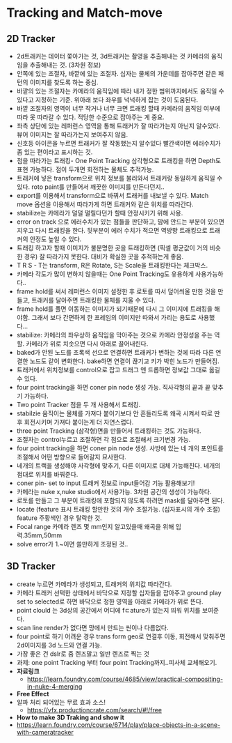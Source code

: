 # Tracking and Match-move
## 2D Tracker
 * 2d트래커는 데이터 쫓아가는 것, 3d트래커는 촬영을 추출해내는 것 카메라의 움직임을 추출해내는 것. (3차원 정보)
 * 안쪽에 있는 조절자, 바깥에 있는 조절자. 십자는 물체의 가운데를 잡아주면 같은 패턴의 이미지를 찾도록 하는 중심. 
 * 바깥의 있는 조절자는 카메라의 움직임에 따라 내가 정한 범위까지에서도 움직일 수 있다고 지정하는 기준. 위아래 보다 좌우를 넉넉하게 잡는 것이 도움된다. 
 * 바깥 조절자의 영역이 너무 작거나 너무 크면 트래킹 할때 카메라의 움직임 여부에 따라 못 따라갈 수 있다. 적당한 수준으로 잡아주는 게 중요.
 * 좌측 상단에 있는 레퍼런스 영역을 통해 트래커가 잘 따라가는지 아닌지 알수있다. 뷰어 이미지는 잘 따라가는지 보여주지 않음.
 * 신호등 아이콘을 누르면 트래커가 잘 작동했는지 알수있다 빨간색이면 에러수치가 좀 있는 편이라고 표시하는 것.
 * 점을 따라가는 트래킹- One Point Tracking 삼각형으로 트래킹을 하면 Depth도 표현 가능하다. 점이 두개면 회전하는 물체도 추적가능.
 * 트래커에 넣은 transform으로 위치 정보를 불러와서 트래커랑 동일하게 움직일 수 있다. roto paint를 만들어서 깨끗한 이미지를 만든다던지..
 * export를 이용해서 transform으로 바꿔서 트래커를 내보낼 수 있다. Match move 옵션을 이용해서 따라가게 하면 트래커와 같은 위치를 따라간다.
 * stabilize는 카메라가 덜덜 떨릴다던가 할때 안정시키기 위해 사용.
 * error on track 으로 에러수치가 있는 점들을 판단하고, 맘에 안드는 부분이 있으면 지우고 다시 트래킹을 한다. 뒷부분이 에러 수치가 적으면 역방향 트래킹으로 트래커의 안정도 높일 수 있다.
 * 트래킹 하고자 할때 이미지가 불분명한 곳을 트래킹하면 (픽셀 평균값이 거의 비슷한 경우) 잘 따라가지 못한다. 대비가 확실한 곳을 추적하는게 좋음.
 * T R S - T는 transform, R은 Rotate, S는 Scale을 트래킹한다는 체크박스.
 * 카메라 각도가 많이 변하지 않을때는 One Point Tracking도 유용하게 사용가능하다..
 * frame hold를 써서 레퍼런스 이미지 설정한 후 로토를 따서 덮어씌울 만한 것을 만들고, 트래커를 달아주면 트래킹한 물체를 지울 수 있다.
 * frame hold를 풀면 이동하는 이미지가 되기때문에 다시 그 이미지에 트래킹을 해야함. 그래서 보다 간편하게 한 프레임의 이미지만 따와서 가리는 용도로 사용했다...
 * stabilize: 카메라의 좌우상하 움직임을 막아주는 것으로 카메라 안정성을 주는 역할. 카메라가 위로 치솟으면 다시 아래로 끌어내린다.
 * baked가 안된 노드를 초록색 선으로 연결하면 트래커가 변하는 것에 따라 다른 연결한 노드도 같이 변화한다. bake하면 연결이 끊기고 키가 박힌 노드가 만들어짐.
 * 트래커에서 위치정보를 control으로 잡고 드래그 앤 드롭하면 정보값 그대로 옮길 수 있다.
 * four point tracking을 하면 coner pin node 생성 가능. 직사각형의 끝과 끝 맞추기 가능하다.
 * Two point Tracker 점을 두 개 사용해서 트래킹. 
 * stabilzie 움직이는 물체를 가져다 붙이기보다 안 흔들리도록 왜곡 시켜서 따로 딴 후 회전시키며 가져다 붙이는게 더 자연스럽다.
 * three point Tracking (삼각형)면을 만들어서 트래킹하는 것도 가능하다.
 * 조절자는 control누르고 조절하면 각 점으로 조절해서 크기변경 가능.
 * four point tracking을 하면 coner pin node 생성. 사방에 있는 네 개의 포인트를 조절해서 어떤 방향으로 들어갈지 묘사한다. 
 * 네개의 트랙을 생성해야 사각형에 맞추기, 다른 이미지로 대체 가능해진다. 네개의 점대로 위치를 바꿔준다.
 * coner pin- set to input 트래커 정보로 input들어감 기능 활용해보기!
 * 카메라는 nuke x,nuke studio에서 사용가능. 3차원 공간의 생성이 가능하다.
 * 로토를 만들고 그 부분이 트래킹에 포함되지 않도록 하려면 mask를 달아주면 된다.
 * locate (feature 표시 트래킹 할만한 것의 개수 조절가능. (십자표시의 개수 조절) feature 주황색인 경우 탈락한 것. 
 * Focal range 카메라 렌즈 몇 mm인지 알고있을때 왜곡을 위해 입력.35mm,50mm
 * solve error가 1.~이면 쓸만하게 조정된 것..
  ## 3D Tracker 
   * create 누르면 카메라가 생성되고, 트래커의 위치값 따라간다. 
   * 카메라 트래커 선택한 상태에서 바닥으로 지정할 십자들을 잡아주고 ground play set to selected로 하면 바닥으로 정한 영역을 아래로 카메라가 위로 뜬다.
   * point clould 는 3d상의 공간에서 어디에 fㄷature가 있는지 띄워 위치를 보여준다.
   * scan line render가 없다면 망에서 만드는 씬이나 다름없다. 
   * four point로 하기 어려운 경우 trans form geo로 연결후 이동, 회전해서 맞춰주면 2d이미지를 3d 노드와 연결 가능.
   * 가장 좋은 건 dslr로 줌 렌즈말고 일반 렌즈로 찍는 것
   * 과제: one point Tracking 부터 four point Tracking까지..피사체 교체해오기.
 * **자료링크**
   * https://learn.foundry.com/course/4685/view/practical-compositing-in-nuke-4-merging
 * **Free Effect**
 * 알파 처리 되어있는 무료 효과 소스!
   * https://vfx.productioncrate.com/search/#!/free
  * **How to make 3D Traking and show it**
   * https://learn.foundry.com/course/6714/play/place-objects-in-a-scene-with-cameratracker
